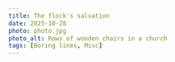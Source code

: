 ```yaml
---
title: The flock's salvation
date: 2025-10-28
photo: photo.jpg
photo_alt: Rows of wooden chairs in a church
tags: [Boring lines, Misc]
---
```

